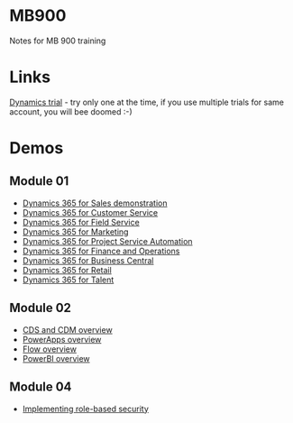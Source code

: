 # MB900
Notes for MB 900 training

# Links
[Dynamics trial](https://trials.dynamics.com/) - try only one at the time, if you use multiple trials for same account, you will bee doomed :-)

# Demos

## Module 01

* [Dynamics 365 for Sales demonstration](https://www.youtube.com/watch?v=8Afa8W5xJtQ)
* [Dynamics 365 for Customer Service](https://www.youtube.com/watch?v=9xDE-R4GBTI)
* [Dynamics 365 for Field Service](https://www.youtube.com/watch?v=J0XiTCy4nvs)
* [Dynamics 365 for Marketing](https://www.youtube.com/watch?v=95QAJBr1OjE)
* [Dynamics 365 for Project Service Automation](https://www.youtube.com/watch?v=Z2-g39Oy964)
* [Dynamics 365 for Finance and Operations](https://www.youtube.com/watch?v=b9E9V9eCgrY)
* [Dynamics 365 for Business Central ](https://www.youtube.com/watch?v=dKkFbjxwY_k)
* [Dynamics 365 for Retail](https://www.youtube.com/watch?v=ftXNGaqFXDQ)
* [Dynamics 365 for Talent](https://www.youtube.com/watch?v=-phSaybjB8I)

## Module 02

* [CDS and CDM overview](https://www.youtube.com/watch?v=bxfFKrqFD3Y)
* [PowerApps overview](https://www.youtube.com/watch?v=FNszImQLk8Y)
* [Flow overview](https://www.youtube.com/watch?v=sTp4Vv_4tuQ)
* [PowerBI overview](https://www.youtube.com/watch?v=f-uGGn5u21w)

## Module 04

* [Implementing role-based security](https://www.youtube.com/watch?v=hBMgSbJ98qg)



